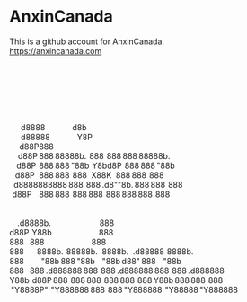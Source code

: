 # AnxinCanada
This is a github account for AnxinCanada.<br>
https://anxincanada.com
<br><br><br><br><br><br><br><br>
         d8888                   d8b<br>
        d88888                   Y8P<br>
       d88P888<br>
      d88P 888 88888b.  888  888 888 88888b.<br>
     d88P  888 888 "88b  Y8bd8P  888 888 "88b<br>
    d88P   888 888  888   X88K   888 888  888<br>
   d8888888888 888  888 .d8""8b. 888 888  888<br>
  d88P     888 888  888 888  888 888 888  888<br>
                                                 <br>       
                                                     <br>   
 .d8888b.                                  888<br>
d88P  Y88b                                 888<br>
888    888                                 888<br>
888         8888b.  88888b.   8888b.   .d88888  8888b.<br>
888            "88b 888 "88b     "88b d88" 888     "88b<br>
888    888 .d888888 888  888 .d888888 888  888 .d888888<br>
Y88b  d88P 888  888 888  888 888  888 Y88b 888 888  888<br>
 "Y8888P"  "Y888888 888  888 "Y888888  "Y88888 "Y888888<br>
 
